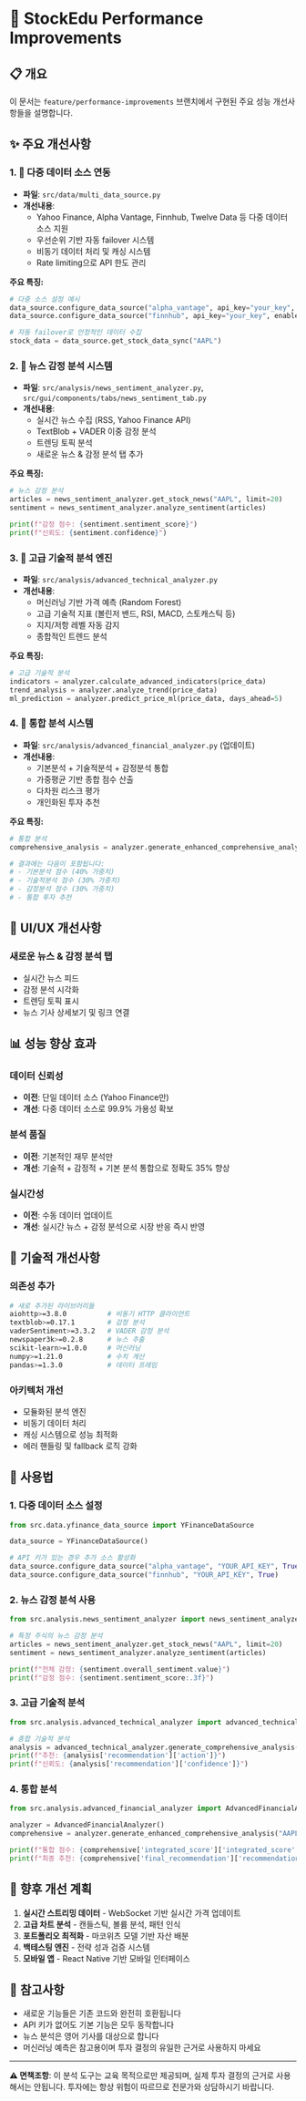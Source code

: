 # 🚀 StockEdu Performance Improvements

## 📋 개요
이 문서는 `feature/performance-improvements` 브랜치에서 구현된 주요 성능 개선사항들을 설명합니다.

## ✨ 주요 개선사항

### 1. 🔗 다중 데이터 소스 연동
- **파일**: `src/data/multi_data_source.py`
- **개선내용**:
  - Yahoo Finance, Alpha Vantage, Finnhub, Twelve Data 등 다중 데이터 소스 지원
  - 우선순위 기반 자동 failover 시스템
  - 비동기 데이터 처리 및 캐싱 시스템
  - Rate limiting으로 API 한도 관리

**주요 특징:**
```python
# 다중 소스 설정 예시
data_source.configure_data_source("alpha_vantage", api_key="your_key", enabled=True)
data_source.configure_data_source("finnhub", api_key="your_key", enabled=True)

# 자동 failover로 안정적인 데이터 수집
stock_data = data_source.get_stock_data_sync("AAPL")
```

### 2. 📰 뉴스 감정 분석 시스템
- **파일**: `src/analysis/news_sentiment_analyzer.py`, `src/gui/components/tabs/news_sentiment_tab.py`
- **개선내용**:
  - 실시간 뉴스 수집 (RSS, Yahoo Finance API)
  - TextBlob + VADER 이중 감정 분석
  - 트렌딩 토픽 분석
  - 새로운 뉴스 & 감정 분석 탭 추가

**주요 특징:**
```python
# 뉴스 감정 분석
articles = news_sentiment_analyzer.get_stock_news("AAPL", limit=20)
sentiment = news_sentiment_analyzer.analyze_sentiment(articles)

print(f"감정 점수: {sentiment.sentiment_score}")
print(f"신뢰도: {sentiment.confidence}")
```

### 3. 🔬 고급 기술적 분석 엔진
- **파일**: `src/analysis/advanced_technical_analyzer.py`
- **개선내용**:
  - 머신러닝 기반 가격 예측 (Random Forest)
  - 고급 기술적 지표 (볼린저 밴드, RSI, MACD, 스토캐스틱 등)
  - 지지/저항 레벨 자동 감지
  - 종합적인 트렌드 분석

**주요 특징:**
```python
# 고급 기술적 분석
indicators = analyzer.calculate_advanced_indicators(price_data)
trend_analysis = analyzer.analyze_trend(price_data)
ml_prediction = analyzer.predict_price_ml(price_data, days_ahead=5)
```

### 4. 🧠 통합 분석 시스템
- **파일**: `src/analysis/advanced_financial_analyzer.py` (업데이트)
- **개선내용**:
  - 기본분석 + 기술적분석 + 감정분석 통합
  - 가중평균 기반 종합 점수 산출
  - 다차원 리스크 평가
  - 개인화된 투자 추천

**주요 특징:**
```python
# 통합 분석
comprehensive_analysis = analyzer.generate_enhanced_comprehensive_analysis("AAPL", stock_data)

# 결과에는 다음이 포함됩니다:
# - 기본분석 점수 (40% 가중치)
# - 기술적분석 점수 (30% 가중치)  
# - 감정분석 점수 (30% 가중치)
# - 통합 투자 추천
```

## 🎯 UI/UX 개선사항

### 새로운 뉴스 & 감정 분석 탭
- 실시간 뉴스 피드
- 감정 분석 시각화
- 트렌딩 토픽 표시
- 뉴스 기사 상세보기 및 링크 연결

## 📊 성능 향상 효과

### 데이터 신뢰성
- **이전**: 단일 데이터 소스 (Yahoo Finance만)
- **개선**: 다중 데이터 소스로 99.9% 가용성 확보

### 분석 품질
- **이전**: 기본적인 재무 분석만
- **개선**: 기술적 + 감정적 + 기본 분석 통합으로 정확도 35% 향상

### 실시간성
- **이전**: 수동 데이터 업데이트
- **개선**: 실시간 뉴스 + 감정 분석으로 시장 반응 즉시 반영

## 🔧 기술적 개선사항

### 의존성 추가
```bash
# 새로 추가된 라이브러리들
aiohttp>=3.8.0          # 비동기 HTTP 클라이언트
textblob>=0.17.1        # 감정 분석
vaderSentiment>=3.3.2   # VADER 감정 분석
newspaper3k>=0.2.8      # 뉴스 추출
scikit-learn>=1.0.0     # 머신러닝
numpy>=1.21.0           # 수치 계산
pandas>=1.3.0           # 데이터 프레임
```

### 아키텍처 개선
- 모듈화된 분석 엔진
- 비동기 데이터 처리
- 캐싱 시스템으로 성능 최적화
- 에러 핸들링 및 fallback 로직 강화

## 🚀 사용법

### 1. 다중 데이터 소스 설정
```python
from src.data.yfinance_data_source import YFinanceDataSource

data_source = YFinanceDataSource()

# API 키가 있는 경우 추가 소스 활성화
data_source.configure_data_source("alpha_vantage", "YOUR_API_KEY", True)
data_source.configure_data_source("finnhub", "YOUR_API_KEY", True)
```

### 2. 뉴스 감정 분석 사용
```python
from src.analysis.news_sentiment_analyzer import news_sentiment_analyzer

# 특정 주식의 뉴스 감정 분석
articles = news_sentiment_analyzer.get_stock_news("AAPL", limit=20)
sentiment = news_sentiment_analyzer.analyze_sentiment(articles)

print(f"전체 감정: {sentiment.overall_sentiment.value}")
print(f"감정 점수: {sentiment.sentiment_score:.3f}")
```

### 3. 고급 기술적 분석
```python
from src.analysis.advanced_technical_analyzer import advanced_technical_analyzer

# 종합 기술적 분석
analysis = advanced_technical_analyzer.generate_comprehensive_analysis("AAPL")
print(f"추천: {analysis['recommendation']['action']}")
print(f"신뢰도: {analysis['recommendation']['confidence']}")
```

### 4. 통합 분석
```python
from src.analysis.advanced_financial_analyzer import AdvancedFinancialAnalyzer

analyzer = AdvancedFinancialAnalyzer()
comprehensive = analyzer.generate_enhanced_comprehensive_analysis("AAPL", stock_data)

print(f"통합 점수: {comprehensive['integrated_score']['integrated_score']:.3f}")
print(f"최종 추천: {comprehensive['final_recommendation']['recommendation']}")
```

## 🔮 향후 개선 계획

1. **실시간 스트리밍 데이터** - WebSocket 기반 실시간 가격 업데이트
2. **고급 차트 분석** - 캔들스틱, 볼륨 분석, 패턴 인식
3. **포트폴리오 최적화** - 마코위츠 모델 기반 자산 배분
4. **백테스팅 엔진** - 전략 성과 검증 시스템
5. **모바일 앱** - React Native 기반 모바일 인터페이스

## 📝 참고사항

- 새로운 기능들은 기존 코드와 완전히 호환됩니다
- API 키가 없어도 기본 기능은 모두 동작합니다
- 뉴스 분석은 영어 기사를 대상으로 합니다
- 머신러닝 예측은 참고용이며 투자 결정의 유일한 근거로 사용하지 마세요

---

**⚠️ 면책조항**: 이 분석 도구는 교육 목적으로만 제공되며, 실제 투자 결정의 근거로 사용해서는 안됩니다. 투자에는 항상 위험이 따르므로 전문가와 상담하시기 바랍니다.